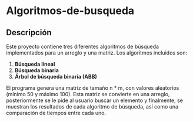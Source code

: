 # Algoritmos-de-busqueda

## Descripción

Este proyecto contiene tres diferentes algoritmos de búsqueda implementados para un arreglo y una matriz. Los algoritmos incluidos son:

1. **Búsqueda lineal**
2. **Búsqueda binaria**
3. **Árbol de búsqueda binaria (ABB)**

El programa genera una matriz de tamaño n * m, con valores aleatorios (mínimo 50 y máximo 100). Esta  matriz se convierte en una arreglo, posteriormente se le pide al usuario buscar un elemento y finalmente, se muestran los resultados de cada algoritmo de búsqueda, así como una comparación de tiempos entre cada uno.
